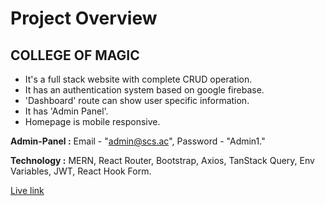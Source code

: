 # Project Overview 
## COLLEGE OF MAGIC
- It's a full stack website with complete CRUD operation.
- It has an authentication system based on google firebase.
- 'Dashboard' route can show user specific information.
- It has 'Admin Panel'.
- Homepage is mobile responsive.

**Admin-Panel :** Email - "admin@scs.ac", Password - "Admin1."

**Technology :** MERN, React Router, Bootstrap, Axios, TanStack Query, Env Variables, JWT, React Hook Form.

[Live link](https://summer-camp-school-403ef.web.app/)